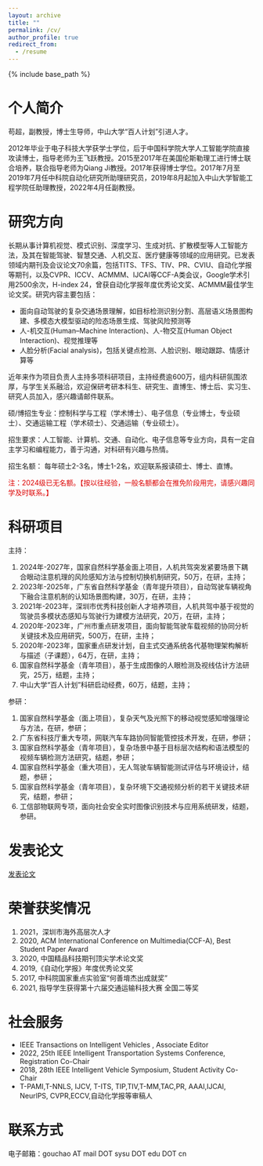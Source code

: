 ```yaml
---
layout: archive
title: ""
permalink: /cv/
author_profile: true
redirect_from:
  - /resume
---
```


{% include base_path %}

个人简介
======
苟超，副教授，博士生导师，中山大学“百人计划”引进人才。

2012年毕业于电子科技大学获学士学位，后于中国科学院大学人工智能学院直接攻读博士，指导老师为王飞跃教授。2015至2017年在美国伦斯勒理工进行博士联合培养，联合指导老师为Qiang Ji教授。2017年获得博士学位。2017年7月至2019年7月任中科院自动化研究所助理研究员，2019年8月起加入中山大学智能工程学院任助理教授，2022年4月任副教授。

研究方向
======
长期从事计算机视觉、模式识别、深度学习、生成对抗、扩散模型等人工智能方法，及其在智能驾驶、智慧交通、人机交互、医疗健康等领域的应用研究。已发表领域内期刊及会议论文70余篇，包括TITS、TFS、TIV、PR、CVIU、自动化学报等期刊，以及CVPR、ICCV、ACMMM、IJCAI等CCF-A类会议，Google学术引用2500余次，H-index 24，曾获自动化学报年度优秀论文奖、ACMMM最佳学生论文奖。研究内容主要包括：

* 面向自动驾驶的复杂交通场景理解，如目标检测识别分割、高层语义场景图构建、多模态大模型驱动的险态场景生成、驾驶风险预测等
* 人-机交互(Human–Machine Interaction)、人-物交互(Human Object Interaction)、视觉推理等
* 人脸分析(Facial analysis)，包括关键点检测、人脸识别、眼动跟踪、情感计算等

近年来作为项目负责人主持多项科研项目，主持经费逾600万，组内科研氛围浓厚，与学生关系融洽，欢迎保研考研本科生、研究生、直博生、博士后、实习生、研究人员加入，感兴趣请邮件联系。

硕/博招生专业：控制科学与工程（学术博士）、电子信息（专业博士，专业硕士）、交通运输工程（学术硕士）、交通运输（专业硕士）。

招生要求：人工智能、计算机、交通、自动化、电子信息等专业方向，具有一定自主学习和编程能力，善于沟通，对科研有兴趣与热情。

招生名额： 每年硕士2-3名，博士1-2名，欢迎联系报读硕士、博士、直博。

<font color="#dd0000">注：2024级已无名额。【按以往经验，一般名额都会在推免阶段用完，请感兴趣同学及时联系。】</font>

科研项目
======
主持：
1.	2024年-2027年，国家自然科学基金面上项目，人机共驾突发紧要场景下耦合眼动注意机理的风险感知方法与控制切换机制研究，50万，在研，主持；
2.	2023年-2025年，广东省自然科学基金（青年提升项目），自动驾驶车辆视角下融合注意机制的认知场景图构建，30万，在研，主持；
3.	2021年-2023年，深圳市优秀科技创新人才培养项目，人机共驾中基于视觉的驾驶员多模状态感知与驾驶行为建模方法研究，20万，在研，主持；
4.	2020年-2023年，广州市重点研发项目，面向智能驾驶车载视频的协同分析关键技术及应用研究，500万，在研，主持；
5.	2020年-2023年，国家重点研发计划，自主式交通系统各代基物理架构解析与描述（子课题），64万，在研，主持；
6.	国家自然科学基金（青年项目），基于生成图像的人眼检测及视线估计方法研究，25万，结题，主持；
7.  中山大学“百人计划”科研启动经费，60万，结题，主持；

参研：
1.	国家自然科学基金（面上项目），复杂天气及光照下的移动视觉感知增强理论与方法，在研，参研；
2.  广东省科技厅重大专项，网联汽车车路协同智能管控技术开发，在研，参研；
3.	国家自然科学基金（青年项目），复杂场景中基于目标层次结构和语法模型的视频车辆检测方法研究，结题，参研；
4.	国家自然科学基金（重大项目），无人驾驶车辆智能测试评估与环境设计，结题，参研；
5.	国家自然科学基金（青年项目），复杂环境下交通视频分析的若干关键技术研究，结题，参研；
6.	工信部物联网专项，面向社会安全实时图像识别技术与应用系统研发，结题，参研。 


发表论文
======
[发表论文](https://chaogou.github.io/publications/)   
  
荣誉获奖情况
======
1.	2021，深圳市海外高层次人才
2.  2020, ACM International Conference on Multimedia(CCF-A), Best Student Paper Award
3.	2020, 中国精品科技期刊顶尖学术论文奖
4.	2019,《自动化学报》年度优秀论文奖
5.	2017, 中科院国家重点实验室“何善堉杰出成就奖” 
6.	2021, 指导学生获得第十六届交通运输科技大赛 全国二等奖

社会服务
======
* IEEE Transactions on Intelligent Vehicles , Associate Editor
* 2022, 25th IEEE Intelligent Transportation Systems Conference, Registration Co-Chair
* 2018, 28th  IEEE Intelligent Vehicle Symposium, Student Activity Co-Chair
* T-PAMI,T-NNLS, IJCV, T-ITS, TIP,TIV,T-MM,TAC,PR, AAAI,IJCAI, NeurlPS, CVPR,ECCV,自动化学报等审稿人

联系方式
======
电子邮箱：gouchao AT mail DOT sysu DOT edu DOT cn

